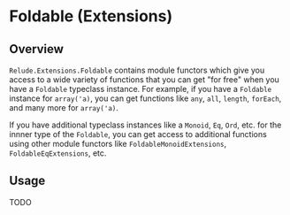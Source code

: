 # Foldable (Extensions)

## Overview

`Relude.Extensions.Foldable` contains module functors which give you access to a wide variety of functions that you can get "for free" when you have a `Foldable` typeclass instance.  For example, if you have a `Foldable` instance for `array('a)`, you can get functions like `any`, `all`, `length`, `forEach`, and many more for `array('a)`.

If you have additional typeclass instances like a `Monoid`, `Eq`, `Ord`, etc. for the innner type of the `Foldable`, you can get access to additional functions using other module functors like `FoldableMonoidExtensions`, `FoldableEqExtensions`, etc.

## Usage

TODO